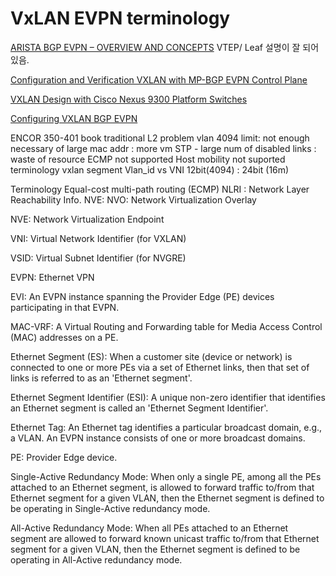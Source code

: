 # VxLAN EVPN terminology 

[ARISTA BGP EVPN – OVERVIEW AND CONCEPTS](https://overlaid.net/2018/08/27/arista-bgp-evpn-overview-and-concepts/)
VTEP/ Leaf 설명이 잘 되어 있음. 

[Configuration and Verification VXLAN with MP-BGP EVPN Control Plane](https://www.cisco.com/c/en/us/support/docs/ip/border-gateway-protocol-bgp/200952-Configuration-and-Verification-VXLAN-wit.html)

[VXLAN Design with Cisco Nexus 9300 Platform Switches](https://www.cisco.com/c/en/us/products/collateral/switches/nexus-9000-series-switches/white-paper-c11-732453.html#_Toc401870709)

[Configuring VXLAN BGP EVPN](https://www.cisco.com/c/en/us/td/docs/switches/datacenter/nexus9000/sw/7-x/vxlan/configuration/guide/b_Cisco_Nexus_9000_Series_NX-OS_VXLAN_Configuration_Guide_7x/b_Cisco_Nexus_9000_Series_NX-OS_VXLAN_Configuration_Guide_7x_chapter_0100.pdf)


ENCOR 350-401 book
traditional L2 problem
vlan 4094 limit: not enough
necessary of large mac addr : more vm
STP - large num of disabled links : waste of resource
ECMP not supported
Host mobility not suported
terminology
vxlan segment
Vlan_id vs VNI 12bit(4094) : 24bit (16m)


Terminology
Equal-cost multi-path routing (ECMP)
NLRI : Network Layer Reachability Info.
NVE: 
   NVO: Network Virtualization Overlay

   NVE: Network Virtualization Endpoint

   VNI:  Virtual Network Identifier (for VXLAN)

   VSID: Virtual Subnet Identifier (for NVGRE)

   EVPN: Ethernet VPN
   
   EVI: An EVPN instance spanning the Provider Edge (PE) devices
   participating in that EVPN.

   MAC-VRF: A Virtual Routing and Forwarding table for Media Access
   Control (MAC) addresses on a PE.

   Ethernet Segment (ES): When a customer site (device or network) is
   connected to one or more PEs via a set of Ethernet links, then that
   set of links is referred to as an 'Ethernet segment'.

   Ethernet Segment Identifier (ESI): A unique non-zero identifier that
   identifies an Ethernet segment is called an 'Ethernet Segment
   Identifier'.

   Ethernet Tag: An Ethernet tag identifies a particular broadcast
   domain, e.g., a VLAN.  An EVPN instance consists of one or more
   broadcast domains.

   PE: Provider Edge device.

   Single-Active Redundancy Mode: When only a single PE, among all the
   PEs attached to an Ethernet segment, is allowed to forward traffic
   to/from that Ethernet segment for a given VLAN, then the Ethernet
   segment is defined to be operating in Single-Active redundancy mode.

   All-Active Redundancy Mode: When all PEs attached to an Ethernet
   segment are allowed to forward known unicast traffic to/from that
   Ethernet segment for a given VLAN, then the Ethernet segment is
   defined to be operating in All-Active redundancy mode.

